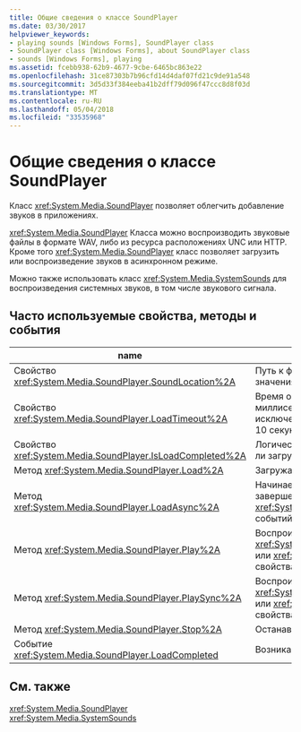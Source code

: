```yaml
---
title: Общие сведения о классе SoundPlayer
ms.date: 03/30/2017
helpviewer_keywords:
- playing sounds [Windows Forms], SoundPlayer class
- SoundPlayer class [Windows Forms], about SoundPlayer class
- sounds [Windows Forms], playing
ms.assetid: fcebb938-62b9-4677-9cbe-6465bc863e22
ms.openlocfilehash: 31ce87303b7b96cfd14d4daf07fd21c9de91a548
ms.sourcegitcommit: 3d5d33f384eeba41b2dff79d096f47ccc8d8f03d
ms.translationtype: MT
ms.contentlocale: ru-RU
ms.lasthandoff: 05/04/2018
ms.locfileid: "33535968"
---
```

# <a name="soundplayer-class-overview"></a>Общие сведения о классе SoundPlayer
Класс <xref:System.Media.SoundPlayer> позволяет облегчить добавление звуков в приложениях.  
  
 <xref:System.Media.SoundPlayer> Класса можно воспроизводить звуковые файлы в формате WAV, либо из ресурса расположениях UNC или HTTP. Кроме того <xref:System.Media.SoundPlayer> класс позволяет загрузить или воспроизведение звуков в асинхронном режиме.  
  
 Можно также использовать класс <xref:System.Media.SystemSounds> для воспроизведения системных звуков, в том числе звукового сигнала.  
  
## <a name="commonly-used-properties-methods-and-events"></a>Часто используемые свойства, методы и события  
  
|name|Описание|  
|----------|-----------------|  
|Свойство <xref:System.Media.SoundPlayer.SoundLocation%2A>|Путь к файлу или веб-адресу звука. Допустимые значения включают UNC- или HTTP-путь.|  
|Свойство <xref:System.Media.SoundPlayer.LoadTimeout%2A>|Время ожидания программой загрузки звука (в миллисекундах), прежде чем будет создано исключение. По умолчанию используется значение 10 секунд.|  
|Свойство <xref:System.Media.SoundPlayer.IsLoadCompleted%2A>|Логическое значение, показывающее, завершилась ли загрузка звука.|  
|Метод <xref:System.Media.SoundPlayer.Load%2A>|Загружает звук синхронно.|  
|Метод <xref:System.Media.SoundPlayer.LoadAsync%2A>|Начинает загрузку звука асинхронно. Когда загрузка завершена, он выдает <xref:System.Media.SoundPlayer.OnLoadCompleted%2A> событий.|  
|Метод <xref:System.Media.SoundPlayer.Play%2A>|Воспроизведение звука, указанного в <xref:System.Media.SoundPlayer.SoundLocation%2A> или <xref:System.Media.SoundPlayer.Stream%2A> свойства в новом потоке.|  
|Метод <xref:System.Media.SoundPlayer.PlaySync%2A>|Воспроизведение звука, указанного в <xref:System.Media.SoundPlayer.SoundLocation%2A> или <xref:System.Media.SoundPlayer.Stream%2A> свойства в текущем потоке.|  
|Метод <xref:System.Media.SoundPlayer.Stop%2A>|Останавливает воспроизведение звука.|  
|Событие <xref:System.Media.SoundPlayer.LoadCompleted>|Возникает после попытки загрузки звука.|  
  
## <a name="see-also"></a>См. также  
 <xref:System.Media.SoundPlayer>  
 <xref:System.Media.SystemSounds>
